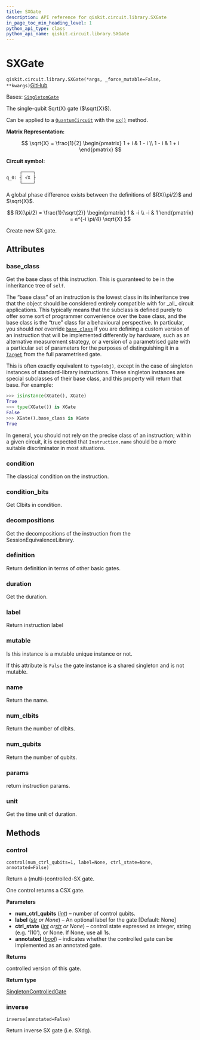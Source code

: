 ```yaml
---
title: SXGate
description: API reference for qiskit.circuit.library.SXGate
in_page_toc_min_heading_level: 1
python_api_type: class
python_api_name: qiskit.circuit.library.SXGate
---
```


# SXGate

<span id="qiskit.circuit.library.SXGate" />

`qiskit.circuit.library.SXGate(*args, _force_mutable=False, **kwargs)`[GitHub](https://github.com/qiskit/qiskit/tree/stable/1.0/qiskit/circuit/library/standard_gates/sx.py "view source code")

Bases: [`SingletonGate`](circuit_singleton#qiskit.circuit.singleton.SingletonGate "qiskit.circuit.singleton.SingletonGate")

The single-qubit Sqrt(X) gate ($\sqrt{X}$).

Can be applied to a [`QuantumCircuit`](qiskit.circuit.QuantumCircuit "qiskit.circuit.QuantumCircuit") with the [`sx()`](qiskit.circuit.QuantumCircuit#sx "qiskit.circuit.QuantumCircuit.sx") method.

**Matrix Representation:**

$$
\sqrt{X} = \frac{1}{2} \begin{pmatrix}
        1 + i & 1 - i \\
        1 - i & 1 + i
    \end{pmatrix}
$$

**Circuit symbol:**

```python
     ┌────┐
q_0: ┤ √X ├
     └────┘
```

<Admonition title="Note" type="note">
  A global phase difference exists between the definitions of $RX(\pi/2)$ and $\sqrt{X}$.

  $$
  RX(\pi/2) = \frac{1}{\sqrt{2}} \begin{pmatrix}
              1 & -i \\
              -i & 1
            \end{pmatrix}
          = e^{-i \pi/4} \sqrt{X}
  $$
</Admonition>

Create new SX gate.

## Attributes

<span id="qiskit.circuit.library.SXGate.base_class" />

### base\_class

Get the base class of this instruction. This is guaranteed to be in the inheritance tree of `self`.

The “base class” of an instruction is the lowest class in its inheritance tree that the object should be considered entirely compatible with for \_all\_ circuit applications. This typically means that the subclass is defined purely to offer some sort of programmer convenience over the base class, and the base class is the “true” class for a behavioural perspective. In particular, you should *not* override [`base_class`](#qiskit.circuit.library.SXGate.base_class "qiskit.circuit.library.SXGate.base_class") if you are defining a custom version of an instruction that will be implemented differently by hardware, such as an alternative measurement strategy, or a version of a parametrised gate with a particular set of parameters for the purposes of distinguishing it in a [`Target`](qiskit.transpiler.Target "qiskit.transpiler.Target") from the full parametrised gate.

This is often exactly equivalent to `type(obj)`, except in the case of singleton instances of standard-library instructions. These singleton instances are special subclasses of their base class, and this property will return that base. For example:

```python
>>> isinstance(XGate(), XGate)
True
>>> type(XGate()) is XGate
False
>>> XGate().base_class is XGate
True
```

In general, you should not rely on the precise class of an instruction; within a given circuit, it is expected that `Instruction.name` should be a more suitable discriminator in most situations.

<span id="qiskit.circuit.library.SXGate.condition" />

### condition

The classical condition on the instruction.

<span id="qiskit.circuit.library.SXGate.condition_bits" />

### condition\_bits

Get Clbits in condition.

<span id="qiskit.circuit.library.SXGate.decompositions" />

### decompositions

Get the decompositions of the instruction from the SessionEquivalenceLibrary.

<span id="qiskit.circuit.library.SXGate.definition" />

### definition

Return definition in terms of other basic gates.

<span id="qiskit.circuit.library.SXGate.duration" />

### duration

Get the duration.

<span id="qiskit.circuit.library.SXGate.label" />

### label

Return instruction label

<span id="qiskit.circuit.library.SXGate.mutable" />

### mutable

Is this instance is a mutable unique instance or not.

If this attribute is `False` the gate instance is a shared singleton and is not mutable.

<span id="qiskit.circuit.library.SXGate.name" />

### name

Return the name.

<span id="qiskit.circuit.library.SXGate.num_clbits" />

### num\_clbits

Return the number of clbits.

<span id="qiskit.circuit.library.SXGate.num_qubits" />

### num\_qubits

Return the number of qubits.

<span id="qiskit.circuit.library.SXGate.params" />

### params

return instruction params.

<span id="qiskit.circuit.library.SXGate.unit" />

### unit

Get the time unit of duration.

## Methods

### control

<span id="qiskit.circuit.library.SXGate.control" />

`control(num_ctrl_qubits=1, label=None, ctrl_state=None, annotated=False)`

Return a (multi-)controlled-SX gate.

One control returns a CSX gate.

**Parameters**

*   **num\_ctrl\_qubits** ([*int*](https://docs.python.org/3/library/functions.html#int "(in Python v3.12)")) – number of control qubits.
*   **label** ([*str*](https://docs.python.org/3/library/stdtypes.html#str "(in Python v3.12)") *or None*) – An optional label for the gate \[Default: None]
*   **ctrl\_state** ([*int*](https://docs.python.org/3/library/functions.html#int "(in Python v3.12)")  *or*[*str*](https://docs.python.org/3/library/stdtypes.html#str "(in Python v3.12)") *or None*) – control state expressed as integer, string (e.g. ‘110’), or None. If None, use all 1s.
*   **annotated** ([*bool*](https://docs.python.org/3/library/functions.html#bool "(in Python v3.12)")) – indicates whether the controlled gate can be implemented as an annotated gate.

**Returns**

controlled version of this gate.

**Return type**

[SingletonControlledGate](circuit_singleton#qiskit.circuit.singleton.SingletonControlledGate "qiskit.circuit.singleton.SingletonControlledGate")

### inverse

<span id="qiskit.circuit.library.SXGate.inverse" />

`inverse(annotated=False)`

Return inverse SX gate (i.e. SXdg).

